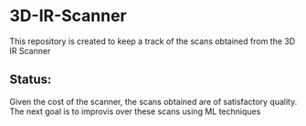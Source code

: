 # 3D-IR-Scanner
This repository is created to keep a track of the scans obtained from the 3D IR Scanner
## Status:  
Given the cost of the scanner, the scans obtained are of satisfactory quality. The next goal is to improvis over these scans using ML techniques
